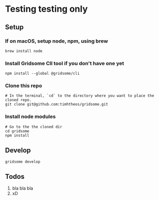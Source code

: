 # Testing testing only

## Setup

### If on macOS, setup node, npm, using brew

```
brew install node
```

### Install Gridsome ClI tool if you don't have one yet

```
npm install --global @gridsome/cli
```

### Clone this repo

```
# In the terminal, `cd` to the directory where you want to place the cloned repo.
git clone git@github.com:timhtheos/gridsome.git
```

### Install node modules

```
# Go to the the cloned dir
cd gridsome
npm install
```

## Develop

```
gridsome develop
```

## Todos

1. bla bla bla
2. xD

